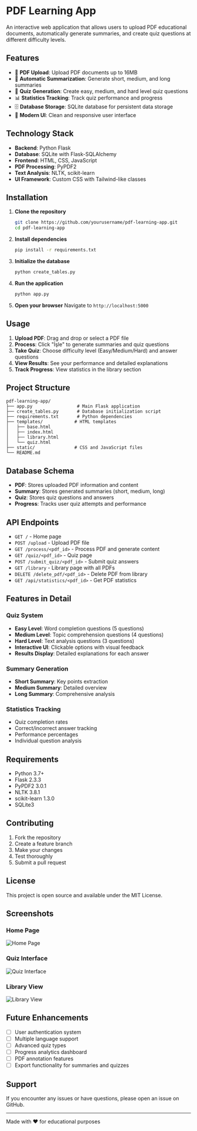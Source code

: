 # PDF Learning App

An interactive web application that allows users to upload PDF educational documents, automatically generate summaries, and create quiz questions at different difficulty levels.

## Features

- 📄 **PDF Upload**: Upload PDF documents up to 16MB
- 📝 **Automatic Summarization**: Generate short, medium, and long summaries
- 🎯 **Quiz Generation**: Create easy, medium, and hard level quiz questions
- 📊 **Statistics Tracking**: Track quiz performance and progress
- 🗄️ **Database Storage**: SQLite database for persistent data storage
- 🎨 **Modern UI**: Clean and responsive user interface

## Technology Stack

- **Backend**: Python Flask
- **Database**: SQLite with Flask-SQLAlchemy
- **Frontend**: HTML, CSS, JavaScript
- **PDF Processing**: PyPDF2
- **Text Analysis**: NLTK, scikit-learn
- **UI Framework**: Custom CSS with Tailwind-like classes

## Installation

1. **Clone the repository**
   ```bash
   git clone https://github.com/yourusername/pdf-learning-app.git
   cd pdf-learning-app
   ```

2. **Install dependencies**
   ```bash
   pip install -r requirements.txt
   ```

3. **Initialize the database**
   ```bash
   python create_tables.py
   ```

4. **Run the application**
   ```bash
   python app.py
   ```

5. **Open your browser**
   Navigate to `http://localhost:5000`

## Usage

1. **Upload PDF**: Drag and drop or select a PDF file
2. **Process**: Click "İşle" to generate summaries and quiz questions
3. **Take Quiz**: Choose difficulty level (Easy/Medium/Hard) and answer questions
4. **View Results**: See your performance and detailed explanations
5. **Track Progress**: View statistics in the library section

## Project Structure

```
pdf-learning-app/
├── app.py                 # Main Flask application
├── create_tables.py       # Database initialization script
├── requirements.txt       # Python dependencies
├── templates/            # HTML templates
│   ├── base.html
│   ├── index.html
│   ├── library.html
│   └── quiz.html
├── static/               # CSS and JavaScript files
└── README.md
```

## Database Schema

- **PDF**: Stores uploaded PDF information and content
- **Summary**: Stores generated summaries (short, medium, long)
- **Quiz**: Stores quiz questions and answers
- **Progress**: Tracks user quiz attempts and performance

## API Endpoints

- `GET /` - Home page
- `POST /upload` - Upload PDF file
- `GET /process/<pdf_id>` - Process PDF and generate content
- `GET /quiz/<pdf_id>` - Quiz page
- `POST /submit_quiz/<pdf_id>` - Submit quiz answers
- `GET /library` - Library page with all PDFs
- `DELETE /delete_pdf/<pdf_id>` - Delete PDF from library
- `GET /api/statistics/<pdf_id>` - Get PDF statistics

## Features in Detail

### Quiz System
- **Easy Level**: Word completion questions (5 questions)
- **Medium Level**: Topic comprehension questions (4 questions)  
- **Hard Level**: Text analysis questions (3 questions)
- **Interactive UI**: Clickable options with visual feedback
- **Results Display**: Detailed explanations for each answer

### Summary Generation
- **Short Summary**: Key points extraction
- **Medium Summary**: Detailed overview
- **Long Summary**: Comprehensive analysis

### Statistics Tracking
- Quiz completion rates
- Correct/incorrect answer tracking
- Performance percentages
- Individual question analysis

## Requirements

- Python 3.7+
- Flask 2.3.3
- PyPDF2 3.0.1
- NLTK 3.8.1
- scikit-learn 1.3.0
- SQLite3

## Contributing

1. Fork the repository
2. Create a feature branch
3. Make your changes
4. Test thoroughly
5. Submit a pull request

## License

This project is open source and available under the MIT License.

## Screenshots

### Home Page
![Home Page](screenshots/home.png)

### Quiz Interface
![Quiz Interface](screenshots/quiz.png)

### Library View
![Library View](screenshots/library.png)

## Future Enhancements

- [ ] User authentication system
- [ ] Multiple language support
- [ ] Advanced quiz types
- [ ] Progress analytics dashboard
- [ ] PDF annotation features
- [ ] Export functionality for summaries and quizzes

## Support

If you encounter any issues or have questions, please open an issue on GitHub.

---

Made with ❤️ for educational purposes